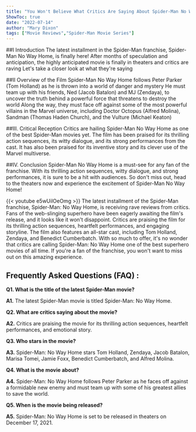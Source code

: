 ```yaml
---
title: "You Won't Believe What Critics Are Saying About Spider-Man No Way Home!"
ShowToc: true 
date: "2022-07-14"
author: "Mary Dixon" 
tags: ["Movie Reviews","Spider-Man Movie Series"]
---
```

##I Introduction 
The latest installment in the Spider-Man franchise, Spider-Man No Way Home, is finally here! After months of speculation and anticipation, the highly anticipated movie is finally in theaters and critics are raving Let's take a closer look at what they're saying 

##II Overview of the Film
Spider-Man No Way Home follows Peter Parker (Tom Holland) as he is thrown into a world of danger and mystery He must team up with his friends, Ned (Jacob Batalon) and MJ (Zendaya), to uncover the truth behind a powerful force that threatens to destroy the world Along the way, they must face off against some of the most powerful villains in the Marvel universe, including Doctor Octopus (Alfred Molina), Sandman (Thomas Haden Church), and the Vulture (Michael Keaton) 

##III. Critical Reception
Critics are hailing Spider-Man No Way Home as one of the best Spider-Man movies yet. The film has been praised for its thrilling action sequences, its witty dialogue, and its strong performances from the cast. It has also been praised for its inventive story and its clever use of the Marvel multiverse. 

##IV. Conclusion
Spider-Man No Way Home is a must-see for any fan of the franchise. With its thrilling action sequences, witty dialogue, and strong performances, it is sure to be a hit with audiences. So don't miss out, head to the theaters now and experience the excitement of Spider-Man No Way Home!

{{< youtube e5wUilOeOmg >}} 
The latest installment of the Spider-Man franchise, Spider-Man: No Way Home, is receiving rave reviews from critics. Fans of the web-slinging superhero have been eagerly awaiting the film's release, and it looks like it won't disappoint. Critics are praising the film for its thrilling action sequences, heartfelt performances, and engaging storyline. The film also features an all-star cast, including Tom Holland, Zendaya, and Benedict Cumberbatch. With so much to offer, it's no wonder that critics are calling Spider-Man: No Way Home one of the best superhero movies of all time. If you're a fan of the franchise, you won't want to miss out on this amazing experience.

## Frequently Asked Questions (FAQ) :
**Q1. What is the title of the latest Spider-Man movie?**

**A1.** The latest Spider-Man movie is titled Spider-Man: No Way Home.

**Q2. What are critics saying about the movie?**

**A2.** Critics are praising the movie for its thrilling action sequences, heartfelt performances, and emotional story.

**Q3. Who stars in the movie?**

**A3.** Spider-Man: No Way Home stars Tom Holland, Zendaya, Jacob Batalon, Marisa Tomei, Jamie Foxx, Benedict Cumberbatch, and Alfred Molina.

**Q4. What is the movie about?**

**A4.** Spider-Man: No Way Home follows Peter Parker as he faces off against a formidable new enemy and must team up with some of his greatest allies to save the world.

**Q5. When is the movie being released?**

**A5.** Spider-Man: No Way Home is set to be released in theaters on December 17, 2021.



